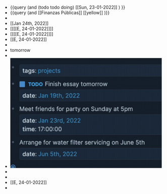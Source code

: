 - {{query (and (todo todo doing) [[Sun, 23-01-2022]] ) }}
- {{query (and [[Finanzas Públicas]] [[yellow]] )}}
-
- [[Jan 24th, 2022]]
- [[[[E, 24-01-2022]]]]
- [[[[E, 24-01-2022]]]]
- [[E, 24-01-2022]]
-
- tomorrow
-
- ![image.png](../assets/image_1642943904681_0.png)
-
-
- [[E, 24-01-2022]]
-